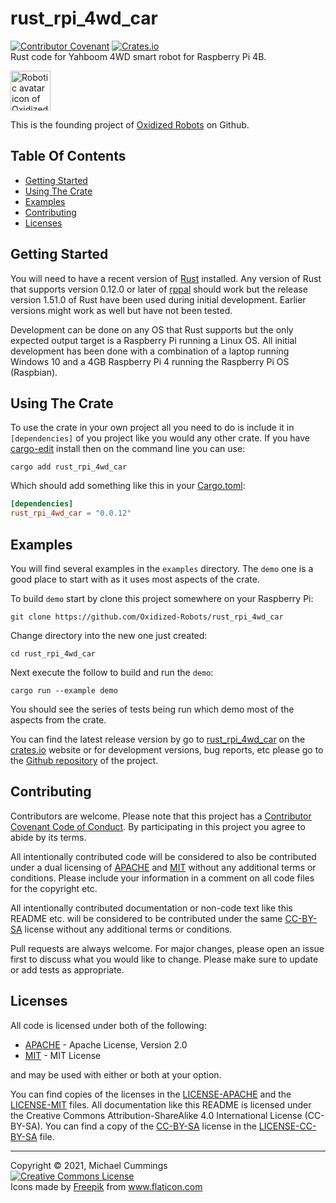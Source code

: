 # rust_rpi_4wd_car
[![Contributor Covenant](https://img.shields.io/badge/Contributor%20Covenant-v2.0%20adopted-ff69b4.svg)](CODE_OF_CONDUCT.md)
[![Crates.io](https://img.shields.io/crates/l/rust_rpi_4wd_car)](https://github.com/Oxidized-Robots/rust_rpi_4wd_car/blob/main/README.md#licenses)
<br>
Rust code for Yahboom 4WD smart robot for Raspberry Pi 4B.

<img src="https://avatars.githubusercontent.com/u/82801111?s=200&v=4" width=64 alt="Robotic avatar icon of Oxidized Robots">

This is the founding project of [Oxidized Robots] on Github.

## Table Of Contents

* [Getting Started](#getting-started)
* [Using The Crate](#using-the-crate)
* [Examples](#examples)
* [Contributing](#contributing)
* [Licenses](#licenses)

## Getting Started

You will need to have a recent version of [Rust] installed.
Any version of Rust that supports version 0.12.0 or later of [rppal] should
work but the release version 1.51.0 of Rust have been used during initial
development.
Earlier versions might work as well but have not been tested.

Development can be done on any OS that Rust supports but the only expected
output target is a Raspberry Pi running a Linux OS.
All initial development has been done with a combination of a laptop running
Windows 10 and a 4GB Raspberry Pi 4 running the Raspberry Pi OS (Raspbian).

## Using The Crate

To use the crate in your own project all you need to do is include it in
`[dependencies]` of you project like you would any other crate.
If you have [cargo-edit] install then on the command line you can use:

```shell script
cargo add rust_rpi_4wd_car
```

Which should add something like this in your [Cargo.toml]:

```toml
[dependencies]
rust_rpi_4wd_car = "0.0.12"
```

## Examples

You will find several examples in the `examples` directory. The `demo` one
is a good place to start with as it uses most aspects of the crate.

To build `demo` start by clone this project somewhere on your Raspberry Pi:

```shell
git clone https://github.com/Oxidized-Robots/rust_rpi_4wd_car
```

Change directory into the new one just created:

```shell
cd rust_rpi_4wd_car
```

Next execute the follow to build and run the `demo`:

```shell
cargo run --example demo
```

You should see the series of tests being run which demo most of the aspects from
the crate.

You can find the latest release version by go to [rust_rpi_4wd_car] on the
[crates.io] website or for development versions, bug reports, etc please go to
the [Github repository] of the project.

## Contributing

Contributors are welcome.
Please note that this project has a [Contributor Covenant Code of Conduct].
By participating in this project you agree to abide by its terms.

All intentionally contributed code will be considered to also be contributed
under a dual licensing of [APACHE] and [MIT] without any additional terms or
conditions.
Please include your information in a comment on all code files for the copyright
etc.

All intentionally contributed documentation or non-code text like this README
etc. will be considered to be contributed under the same [CC-BY-SA] license
without any additional terms or conditions.

Pull requests are always welcome. For major changes, please open an issue first
to discuss what you would like to change.
Please make sure to update or add tests as appropriate.

## Licenses

All code is licensed under both of the following:

  * [APACHE] - Apache License, Version 2.0
  * [MIT] - MIT License

and may be used with either or both at your option.

You can find copies of the licenses in the [LICENSE-APACHE] and the
[LICENSE-MIT] files.
All documentation like this README is licensed under the Creative Commons
Attribution-ShareAlike 4.0 International License (CC-BY-SA).
You can find a copy of the [CC-BY-SA] license in the [LICENSE-CC-BY-SA] file.

[APACHE]: https://opensource.org/licenses/Apache-2.0
[CC-BY-SA]: http://creativecommons.org/licenses/by-sa/4.0/
[Cargo.toml]: https://doc.rust-lang.org/cargo/guide/dependencies.html
[Contributor Covenant Code of Conduct]: CODE_OF_CONDUCT.md
[Github repository]: https://github.com/Oxidized-Robots/rust_rpi_4wd_car
[LICENSE-APACHE]: LICENSE-APACHE
[LICENSE-CC-BY-SA]: LICENSE-CC-BY-SA
[LICENSE-MIT]: LICENSE-MIT
[MIT]: https://opensource.org/licenses/MIT
[Oxidized Robots]: https://github.com/Oxidized-Robots
[Rust]: https://www.rust-lang.org/
[cargo-edit]: https://crates.io/crates/cargo-edit
[crates.io]: https://crates.io
[rppal]: https://crates.io/crates/rppal
[rust_rpi_4wd_car]: https://crates.io/crates/rust_rpi_4wd_car

<hr>
Copyright &copy; 2021, Michael Cummings<br/>
<a rel="license" href="https://creativecommons.org/licenses/by-sa/4.0/">
<img alt="Creative Commons License" style="border-width:0" src="https://i.creativecommons.org/l/by-sa/4.0/88x31.png" />
</a>
<div>Icons made by <a href="https://www.freepik.com" title="Freepik">Freepik</a> from <a href="https://www.flaticon.com/" title="Flaticon">www.flaticon.com</a></div>
